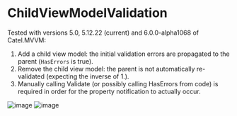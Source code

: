 # ChildViewModelValidation
Tested with versions 5.0, 5.12.22 (current) and 6.0.0-alpha1068 of Catel.MVVM:
1. Add a child view model: the initial validation errors are propagated to the parent (`HasErrors` is true).
2. Remove the child view model: the parent is not automatically re-validated (expecting the inverse of 1.).
3. Manually calling Validate (or possibly calling HasErrors from code) is required in order for the property notification to actually occur.

![image](https://user-images.githubusercontent.com/5253184/206747637-be43ec24-dce9-4eed-b7d0-a101c358d459.png)
![image](https://user-images.githubusercontent.com/5253184/206747689-e5fe0c19-1520-408d-b137-1e61d6991e31.png)
